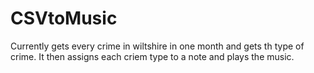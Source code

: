 # CSVtoMusic
Currently gets every crime in wiltshire in one month and gets th type of crime.
It then assigns each criem type to a note and plays the music.
